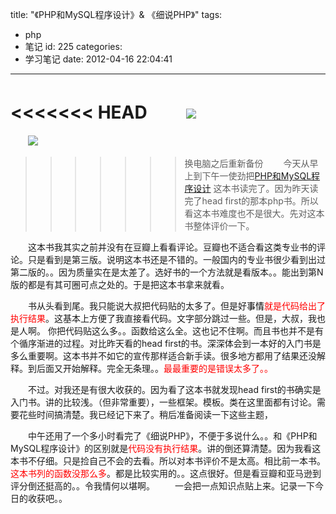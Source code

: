 title: "《PHP和MySQL程序设计》& 《细说PHP》"
tags:
  - php
  - 笔记
id: 225
categories:
  - 学习笔记
date: 2012-04-16 22:04:41
---

<<<<<<< HEAD
　　[![]({{BASE_PATH}}/images/5e90de21e5b4fc73c2ddcbabdb6dc50e8a80ae2f.jpg)](http://leaverimage.b0.upaiyun.com/20636_o.jpg)
=======
　　[![](/images/5e90de21e5b4fc73c2ddcbabdb6dc50e8a80ae2f.jpg)](http://leaverimage.b0.upaiyun.com/20636_o.jpg)
>>>>>>> 换电脑之后重新备份
　　今天从早上到下午一使劲把[PHP和MySQL程序设计](http://book.douban.com/subject/3693851/) 这本书读完了。因为昨天读完了head first的那本php书。所以看这本书难度也不是很大。先对这本书整体评价一下。

　　这本书我其实之前并没有在豆瓣上看看评论。豆瓣也不适合看这类专业书的评论。只是看到是第三版。说明这本书还是不错的。一般国内的专业书很少看到出过第二版的。。因为质量实在是太差了。选好书的一个方法就是看版本。。能出到第N版的都是有其可圈可点之处的。于是把这本书拿来就看。

　　书从头看到尾。我只能说大叔把代码贴的太多了。但是好<span style="color: #ff0000;"><span style="color: #000000;">事情</span>就是代码给出了执行结果</span>。这基本上方便了我直接看代码。文字部分跳过一些。但是，大叔，我也是人啊。 你把代码贴这么多。。函数给这么全。这也记不住啊。而且书也并不是有个循序渐进的过程。对比昨天看的head first的书。深深体会到一本好的入门书是多么重要啊。这本书并不如它的宣传那样适合新手读。很多地方都用了结果还没解释。到后面又开始解释。完全无条理。。<span style="color: #ff0000;">最最重要的是错误太多了。。</span>

　　不过。对我还是有很大收获的。因为看了这本书就发现head first的书确实是入门书。讲的比较浅。（但非常重要），一些框架。模板。类在这里面都有讨论。需要花些时间搞清楚。我已经记下来了。稍后准备阅读一下这些主题，

　　中午还用了一个多小时看完了《细说PHP》，不便于多说什么。。和《PHP和MySQL程序设计》的区别就是<span style="color: #ff0000;">代码没有执行结果</span>。讲的倒还算清楚。因为我看这本书不仔细。只是捡自己不会的去看。所以对本书评价不是太高。相比前一本书。<span style="color: #ff0000;">这本书列的函数没那么多</span>。都是比较实用的。。这点很好。但是看豆瓣和亚马逊到评分倒还挺高的。。令我情何以堪啊。
　　一会把一点知识点贴上来。记录一下今日的收获吧。。
